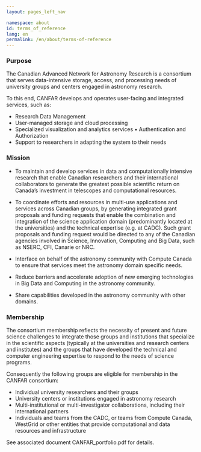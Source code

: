 ```yaml
---
layout: pages_left_nav

namespace: about
id: terms_of_reference
lang: en
permalink: /en/about/terms-of-reference
---
```


<!-- Content start -->

### Purpose
The Canadian Advanced Network for Astronomy Research is a consortium that serves
data-intensive storage, access, and processing needs of university groups and
centers engaged in astronomy research.

To this end, CANFAR develops and operates user-facing and integrated services, 
such as:

  - Research Data Management
  - User-managed storage and cloud processing
  - Specialized visualization and analytics services • Authentication and Authorization
  - Support to researchers in adapting the system to their needs

### Mission
  - To maintain and develop services in data and computationally intensive 
  research that enable Canadian researchers and their international collaborators 
  to generate the greatest possible scientific return on Canada’s investment in 
  telescopes and computational resources.

  - To coordinate efforts and resources in multi-use applications and services
  across Canadian groups, by generating integrated grant proposals and funding
  requests that enable the combination and integration of the science
  application domain (predominantly located at the universities) and the
  technical expertise (e.g. at CADC). Such grant proposals and funding request
  would be directed to any of the Canadian agencies involved in Science,
  Innovation, Computing and Big Data, such as NSERC, CFI, Canarie or NRC.

  - Interface on behalf of the astronomy community with Compute Canada to ensure
  that services meet the astronomy domain specific needs.

  - Reduce barriers and accelerate adoption of new emerging technologies in Big
  Data and Computing in the astronomy community.
  
  - Share capabilities developed in the astronomy community with other domains.

### Membership

The consortium membership reflects the necessity of present and future
science challenges to integrate those groups and institutions that specialize
in the scientific aspects (typically at the universities and research centers
and institutes) and the groups that have developed the technical and computer
engineering expertise to respond to the needs of science programs.

Consequently the following groups are eligible for membership in the CANFAR consortium:

  - Individual university researchers and their groups
  - University centers or institutions engaged in astronomy research
  - Multi-institutional or multi-investigator collaborations, including their international partners
  - Individuals and teams from the CADC, or teams from Compute Canada, WestGrid 
  or other entities that provide computational and data resources and 
  infrastructure

See associated document CANFAR_portfolio.pdf for details.
